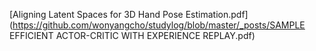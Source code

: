 
 [Aligning Latent Spaces for 3D Hand Pose Estimation.pdf](https://github.com/wonyangcho/studylog/blob/master/_posts/SAMPLE EFFICIENT ACTOR-CRITIC WITH EXPERIENCE REPLAY.pdf) 







